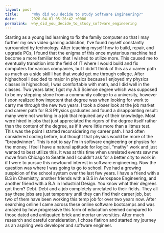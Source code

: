 ```yaml
---
layout: post
title:      "Why did you decide to study Software Engineering?"
date:       2020-04-01 05:26:42 +0000
permalink:  why_did_you_decide_to_study_software_engineering
---
```




Starting as a young lad learning to fix the family computer so that I may further my own video gaming addiction,  I've found myself constantly surrounded by technology. After teaching myself how to build, repair, and upgrade PCs, I found that the enigma of this once mysterious machine had become a more familiar tool that I wished to utilize more. This caused me to eventually transition into the field of IT where I would build and fix computers for various companies, but I didn't think of this as a career path as much as a side skill I had that would get me through college. After highschool I decided to major in physics because I enjoyed my physics classes in highschool, I was comfortable with math, and I did well in the classes. Two years later, I got my A.S Science degree which was supposed to be my stepping stone from a community college to a university, however I soon realized how impotent that degree was when looking for work to carry me through the new two years. I took a closer look at the job market and career path for B.S Physics graduates and found a disappointing result: many were not working in a job that required any of their knowledge. Most were hired in jobs that just appreciated the rigors of the degree itself rather than the content of the degree, as if it were little more than a litmus test. This was the point I started reconsidering my career path. I had often considered coding before, but thought that physics would be more of the "breadwinner". This is not to say I'm in software engineering or physics for the money. I feel I have a natural aptitude for logical, "mathy" work and just wanted to best utilize this. It was at this time when unrelated events saw me move from Chicago to Seattle and I couldn't ask for a better city to work in if I were to pursue this newfound interest in software engineering. Now the question was where I was going to go to school. I've had a growing suspicion of the school system over the last few years. I have a friend with a B.S in Chemistry, another friends with a B.S in Aerospace Engineering, and another friend with a B.A in Industrial Design. You know what their degrees got them? Debt. Debt and a job completely unrelated to their fields. They all say these jobs are just temporary until they can find their career job, but two of them have been working this temp job for over two years now. After searching online I came across these online software bootcamps and was amazed by how progressive this form of education seemed compared to those dated and antiquated brick and mortar universities. After much research and careful consideration, I chose flatiron and started my journey as an aspiring web developer and software engineer. 
